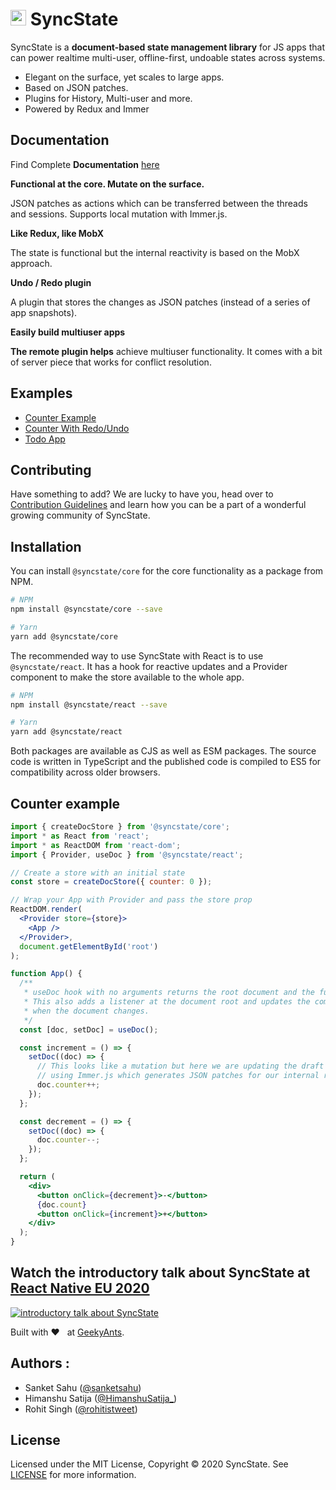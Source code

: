 # <img width="25px" src="https://github.com/syncstate/syncstate.github.io/blob/master/img/SyncStateLogoBlack.png" alt="SyncState Logo"> SyncState

SyncState is a **document-based state management library** for JS apps that can power realtime multi-user, offline-first, undoable states across systems.

- Elegant on the surface, yet scales to large apps.
- Based on JSON patches.
- Plugins for History, Multi-user and more.
- Powered by Redux and Immer
## Documentation

Find Complete **Documentation** [here](https://syncstate.github.io/docs/getting-started)

**Functional at the core. Mutate on the surface.**

JSON patches as actions which can be transferred between the threads and sessions. Supports local mutation with Immer.js.

**Like Redux, like MobX**

The state is functional but the internal reactivity is based on the MobX approach.

**Undo / Redo plugin**

A plugin that stores the changes as JSON patches (instead of a series of app snapshots).

**Easily build multiuser apps**

**The remote plugin helps** achieve multiuser functionality. It comes with a bit of server piece that works for conflict resolution.

## Examples

- [Counter Example](https://syncstate.github.io/docs/counter-example)
- [Counter With Redo/Undo](https://syncstate.github.io/docs/counter-with-redo-undo-example)
- [Todo App](https://syncstate.github.io/docs/todo-app-example)

## Contributing

Have something to add? We are lucky to have you, head over to [Contribution Guidelines](https://github.com/syncstate/syncstate/blob/master/CONTRIBUTING.md) and learn how you can be a part of a wonderful growing community of SyncState.

## Installation

You can install `@syncstate/core` for the core functionality as a package from NPM.

```bash
# NPM
npm install @syncstate/core --save

# Yarn
yarn add @syncstate/core
```

The recommended way to use SyncState with React is to use `@syncstate/react`. It has a hook for reactive updates and a Provider component to make the store available to the whole app.

```bash
# NPM
npm install @syncstate/react --save

# Yarn
yarn add @syncstate/react
```

Both packages are available as CJS as well as ESM packages. The source code is written in TypeScript and the published code is compiled to ES5 for compatibility across older browsers.

## Counter example

```jsx
import { createDocStore } from '@syncstate/core';
import * as React from 'react';
import * as ReactDOM from 'react-dom';
import { Provider, useDoc } from '@syncstate/react';

// Create a store with an initial state
const store = createDocStore({ counter: 0 });

// Wrap your App with Provider and pass the store prop
ReactDOM.render(
  <Provider store={store}>
    <App />
  </Provider>,
  document.getElementById('root')
);

function App() {
  /**
   * useDoc hook with no arguments returns the root document and the function to modify the document.
   * This also adds a listener at the document root and updates the component
   * when the document changes.
   */
  const [doc, setDoc] = useDoc();

  const increment = () => {
    setDoc((doc) => {
      // This looks like a mutation but here we are updating the draft state
      // using Immer.js which generates JSON patches for our internal reducers.
      doc.counter++;
    });
  };

  const decrement = () => {
    setDoc((doc) => {
      doc.counter--;
    });
  };

  return (
    <div>
      <button onClick={decrement}>-</button>
      {doc.count}
      <button onClick={increment}>+</button>
    </div>
  );
}
```

## Watch the introductory talk about SyncState at [React Native EU 2020](https://youtu.be/IWkQxg6RQ-A)
[![introductory talk about SyncState](https://github.com/syncstate/syncstate.github.io/blob/master/img/reactnative_eu.png)](https://youtu.be/IWkQxg6RQ-A?t=11072)

Built with ❤️ &nbsp; at [GeekyAnts](https://geekyants.com).

## Authors : 
- Sanket Sahu ([@sanketsahu](https://twitter.com/sanketsahu))
- Himanshu Satija ([@HimanshuSatija_](https://twitter.com/HimanshuSatija_))
- Rohit Singh ([@rohitistweet](https://twitter.com/rohitistweet))

## License
Licensed under the MIT License, Copyright © 2020 SyncState.
See [LICENSE](https://github.com/syncstate/core/blob/master/LICENSE) for more information.
